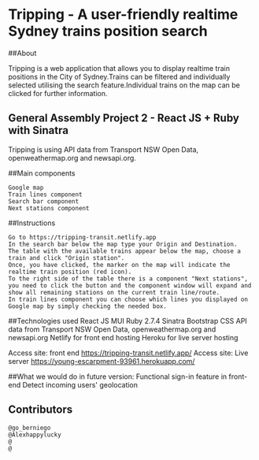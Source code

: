 # Tripping - A user-friendly realtime Sydney trains position search

##About

Tripping is a web application that allows you to display realtime train positions in the City of Sydney.Trains can be filtered and individually selected utilising the search feature.Individual trains on the map can be clicked for further information.

## General Assembly Project 2 - React JS + Ruby with Sinatra

Tripping is using API data from Transport NSW Open Data, openweathermap.org and newsapi.org.

##Main components

    Google map
    Train lines component
    Search bar component
    Next stations component

##Instructions

    Go to https://tripping-transit.netlify.app
    In the search bar below the map type your Origin and Destination.
    The table with the available trains appear below the map, choose a train and click "Origin station".
    Once, you have clicked, the marker on the map will indicate the realtime train position (red icon).
    To the right side of the table there is a component "Next stations", you need to click the button and the component window will expand and show all remaining stations on the current train line/route.
    In train lines component you can choose which lines you displayed on Google map by simply checking the needed box.

##Technologies used
    React JS
    MUI
    Ruby 2.7.4
    Sinatra
    Bootstrap
    CSS
    API data from Transport NSW Open Data, openweathermap.org and newsapi.org
    Netlify for front end hosting
    Heroku for live server hosting


Access site: front end https://tripping-transit.netlify.app/
Access site: Live server https://young-escarpment-93961.herokuapp.com/

##What we would do in future version:
Functional sign-in feature in front-end
Detect incoming users' geolocation


## Contributors

    @go_berniego
    @Alexhappylucky
    @
    @
